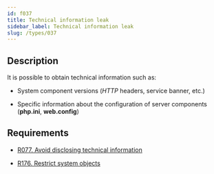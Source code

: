 ```yaml
---
id: f037
title: Technical information leak
sidebar_label: Technical information leak
slug: /types/037
---
```


## Description

It is possible to obtain technical information such as:

- System component versions (*HTTP* headers, service banner, etc.)

- Specific information about the configuration of server components
(**php.ini**, **web.config**)

## Requirements

- [R077. Avoid disclosing technical information](https://fluidattacks.com/products/rules/list/077/)

- [R176. Restrict system objects](https://fluidattacks.com/products/rules/list/176/)
